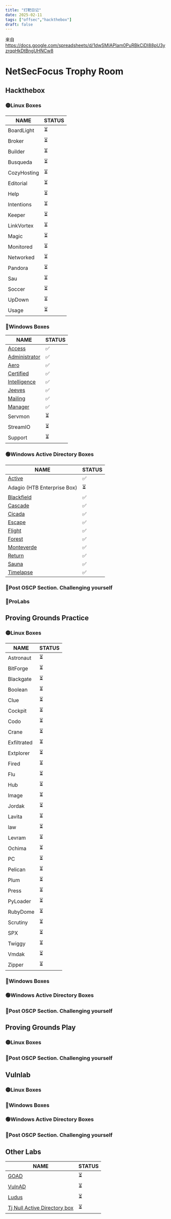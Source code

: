 ```yaml
---
title: "打靶日记"
date: 2025-02-11
tags: ["offsec","hackthebox"]
draft: false
---
```

来自<https://docs.google.com/spreadsheets/d/1dwSMIAPIam0PuRBkCiDI88pU3yzrqqHkDtBngUHNCw8>

# NetSecFocus Trophy Room

## Hackthebox
### 🟡Linux Boxes

| NAME        | STATUS |
| ----------- | ------ |
| BoardLight  | ⏳      |
| Broker      | ⏳      |
| Builder     | ⏳      |
| Busqueda    | ⏳      |
| CozyHosting | ⏳      |
| Editorial   | ⏳      |
| Help        | ⏳      |
| Intentions  | ⏳      |
| Keeper      | ⏳      |
| LinkVortex  | ⏳      |
| Magic       | ⏳      |
| Monitored   | ⏳      |
| Networked   | ⏳      |
| Pandora     | ⏳      |
| Sau         | ⏳      |
| Soccer      | ⏳      |
| UpDown      | ⏳      |
| Usage       | ⏳      |

### 🔵Windows Boxes

| **NAME**      | STATUS |
| ------------- | ------ |
| [Access](https://app.hackthebox.com/machines/Access)        | ✅      |
| [Administrator](https://app.hackthebox.com/machines/Administrator) | ✅      |
| [Aero](https://app.hackthebox.com/machines/Aero)          | ✅      |
| [Certified](https://app.hackthebox.com/machines/Certified)     | ✅      |
| [Intelligence](https://app.hackthebox.com/machines/Intelligence)  | ✅      |
| [Jeeves](https://app.hackthebox.com/machines/Jeeves)        | ✅      |
| [Mailing](https://app.hackthebox.com/machines/Mailing)       | ✅      |
| [Manager](https://app.hackthebox.com/machines/Manager)       | ✅      |
| Servmon       | ⏳      |
| StreamIO      | ⏳      |
| Support       | ⏳      |


### 🟢Windows Active Directory Boxes

| NAME                                                         | STATUS |
| ------------------------------------------------------------ | ------ |
| [Active](https://app.hackthebox.com/machines/Active)         | ✅      |
| Adagio (HTB Enterprise Box)                                  | ⏳      |
| [Blackfield](https://app.hackthebox.com/machines/Blackfield) | ✅      |
| [Cascade](https://app.hackthebox.com/machines/Cascade)       | ✅     |
| [Cicada](https://app.hackthebox.com/machines/Cicada)         | ✅      |
| [Escape](https://app.hackthebox.com/machines/Escape)         | ✅      |
| [Flight](https://app.hackthebox.com/machines/Flight)         | ✅      |
| [Forest](https://app.hackthebox.com/machines/Forest)         | ✅     |
| [Monteverde](https://app.hackthebox.com/machines/Monteverde) | ✅     |
| [Return](https://app.hackthebox.com/machines/Return)         | ✅      |
| [Sauna](https://app.hackthebox.com/machines/Sauna)           | ✅      |
| [Timelapse](https://app.hackthebox.com/machines/Timelapse)   | ✅     |

### 🔴Post OSCP Section. Challenging yourself



### 🧿ProLabs

## Proving Grounds Practice
### 🟡Linux Boxes

| **NAME**    | **STATUS** |
| ----------- | ---------- |
| Astronaut   | ⏳          |
| BitForge    | ⏳          |
| Blackgate   | ⏳          |
| Boolean     | ⏳          |
| Clue        | ⏳          |
| Cockpit     | ⏳          |
| Codo        | ⏳          |
| Crane       | ⏳          |
| Exfiltrated | ⏳          |
| Extplorer   | ⏳          |
| Fired       | ⏳          |
| Flu         | ⏳          |
| Hub         | ⏳          |
| Image       | ⏳          |
| Jordak      | ⏳          |
| Lavita      | ⏳          |
| law         | ⏳          |
| Levram      | ⏳          |
| Ochima      | ⏳          |
| PC          | ⏳          |
| Pelican     | ⏳          |
| Plum        | ⏳          |
| Press       | ⏳          |
| PyLoader    | ⏳          |
| RubyDome    | ⏳          |
| Scrutiny    | ⏳          |
| SPX         | ⏳          |
| Twiggy      | ⏳          |
| Vmdak       | ⏳          |
| Zipper      | ⏳          |
### 🔵Windows Boxes
### 🟢Windows Active Directory Boxes
### 🔴Post OSCP Section. Challenging yourself
## Proving Grounds Play
### 🟡Linux Boxes

### 🔴Post OSCP Section. Challenging yourself
## Vulnlab
### 🟡Linux Boxes
### 🔵Windows Boxes
### 🟢Windows Active Directory Boxes
### 🔴Post OSCP Section. Challenging yourself

## Other Labs
| **NAME**                                                     | **STATUS** |
| ------------------------------------------------------------ | ---------- |
| [GOAD](https://github.com/Orange-Cyberdefense/GOAD/tree/main) | ⏳          |
| [VulnAD](https://github.com/tjnull/OSCP-Stuff/tree/master/Active-Directory) | ⏳          |
| [Ludus](https://gitlab.com/badsectorlabs/ludus)              | ⏳          |
| [Tj Null Active   Directory box](https://github.com/tjnull/OSCP-Stuff/tree/master/Active-Directory) | ⏳          |
